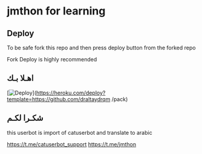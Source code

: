 # jmthon for learning
## Deploy

To be safe fork this repo and then press deploy button from the forked repo 

Fork Deploy is highly recommended

## اهـلا بـك
[![Deploy](https://www.herokucdn.com/deploy/button.svg)](https://heroku.com/deploy?template=https://github.com/draltaydrqm /pack)

## شكـرا لكـم 


this userbot is import of catuserbot and translate to arabic

https://t.me/catuserbot_support
https://t.me/jmthon
